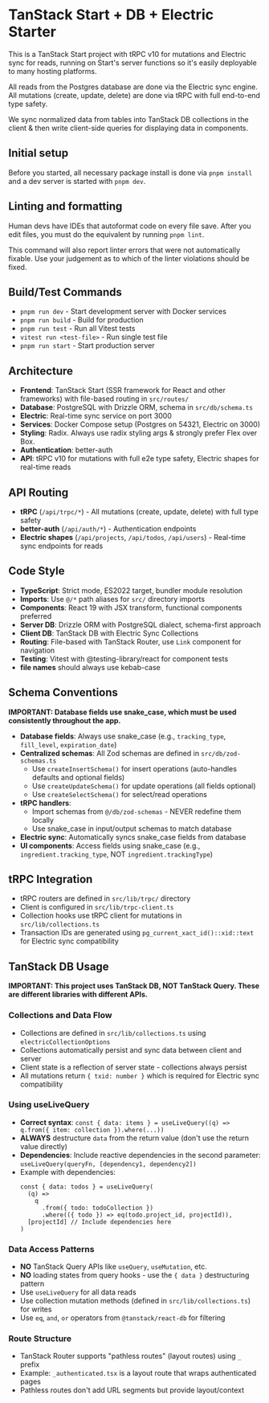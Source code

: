 # TanStack Start + DB + Electric Starter

This is a TanStack Start project with tRPC v10 for mutations and Electric sync for reads, running on Start's server functions so it's easily deployable to many hosting platforms.

All reads from the Postgres database are done via the Electric sync engine. All mutations (create, update, delete) are done via tRPC with full end-to-end type safety.

We sync normalized data from tables into TanStack DB collections in the client & then write client-side queries for displaying data in components.

## Initial setup

Before you started, all necessary package install is done via `pnpm install` and a dev server is started with `pnpm dev`.

## Linting and formatting

Human devs have IDEs that autoformat code on every file save. After you edit files, you must do the equivalent by running `pnpm lint`.

This command will also report linter errors that were not automatically fixable. Use your judgement as to which of the linter violations should be fixed.

## Build/Test Commands

- `pnpm run dev` - Start development server with Docker services
- `pnpm run build` - Build for production
- `pnpm run test` - Run all Vitest tests
- `vitest run <test-file>` - Run single test file
- `pnpm run start` - Start production server

## Architecture

- **Frontend**: TanStack Start (SSR framework for React and other frameworks) with file-based routing in `src/routes/`
- **Database**: PostgreSQL with Drizzle ORM, schema in `src/db/schema.ts`
- **Electric**: Real-time sync service on port 3000
- **Services**: Docker Compose setup (Postgres on 54321, Electric on 3000)
- **Styling**: Radix. Always use radix styling args & strongly prefer Flex over Box.
- **Authentication**: better-auth
- **API**: tRPC v10 for mutations with full e2e type safety, Electric shapes for real-time reads

## API Routing

- **tRPC** (`/api/trpc/*`) - All mutations (create, update, delete) with full type safety
- **better-auth** (`/api/auth/*`) - Authentication endpoints
- **Electric shapes** (`/api/projects`, `/api/todos`, `/api/users`) - Real-time sync endpoints for reads

## Code Style

- **TypeScript**: Strict mode, ES2022 target, bundler module resolution
- **Imports**: Use `@/*` path aliases for `src/` directory imports
- **Components**: React 19 with JSX transform, functional components preferred
- **Server DB**: Drizzle ORM with PostgreSQL dialect, schema-first approach
- **Client DB**: TanStack DB with Electric Sync Collections
- **Routing**: File-based with TanStack Router, use `Link` component for navigation
- **Testing**: Vitest with @testing-library/react for component tests
- **file names** should always use kebab-case

## Schema Conventions

**IMPORTANT: Database fields use snake_case, which must be used consistently throughout the app.**

- **Database fields**: Always use snake_case (e.g., `tracking_type`, `fill_level`, `expiration_date`)
- **Centralized schemas**: All Zod schemas are defined in `src/db/zod-schemas.ts`
  - Use `createInsertSchema()` for insert operations (auto-handles defaults and optional fields)
  - Use `createUpdateSchema()` for update operations (all fields optional)
  - Use `createSelectSchema()` for select/read operations
- **tRPC handlers**:
  - Import schemas from `@/db/zod-schemas` - NEVER redefine them locally
  - Use snake_case in input/output schemas to match database
- **Electric sync**: Automatically syncs snake_case fields from database
- **UI components**: Access fields using snake_case (e.g., `ingredient.tracking_type`, NOT `ingredient.trackingType`)

## tRPC Integration

- tRPC routers are defined in `src/lib/trpc/` directory
- Client is configured in `src/lib/trpc-client.ts`
- Collection hooks use tRPC client for mutations in `src/lib/collections.ts`
- Transaction IDs are generated using `pg_current_xact_id()::xid::text` for Electric sync compatibility

## TanStack DB Usage

**IMPORTANT: This project uses TanStack DB, NOT TanStack Query. These are different libraries with different APIs.**

### Collections and Data Flow

- Collections are defined in `src/lib/collections.ts` using `electricCollectionOptions`
- Collections automatically persist and sync data between client and server
- Client state is a reflection of server state - collections always persist
- All mutations return `{ txid: number }` which is required for Electric sync compatibility

### Using useLiveQuery

- **Correct syntax**: `const { data: items } = useLiveQuery((q) => q.from({ item: collection }).where(...))`
- **ALWAYS** destructure `data` from the return value (don't use the return value directly)
- **Dependencies**: Include reactive dependencies in the second parameter: `useLiveQuery(queryFn, [dependency1, dependency2])`
- Example with dependencies:
  ```tsx
  const { data: todos } = useLiveQuery(
    (q) =>
      q
        .from({ todo: todoCollection })
        .where(({ todo }) => eq(todo.project_id, projectId)),
    [projectId] // Include dependencies here
  )
  ```

### Data Access Patterns

- **NO** TanStack Query APIs like `useQuery`, `useMutation`, etc.
- **NO** loading states from query hooks - use the `{ data }` destructuring pattern
- Use `useLiveQuery` for all data reads
- Use collection mutation methods (defined in `src/lib/collections.ts`) for writes
- Use `eq`, `and`, `or` operators from `@tanstack/react-db` for filtering

### Route Structure

- TanStack Router supports "pathless routes" (layout routes) using `_` prefix
- Example: `_authenticated.tsx` is a layout route that wraps authenticated pages
- Pathless routes don't add URL segments but provide layout/context
